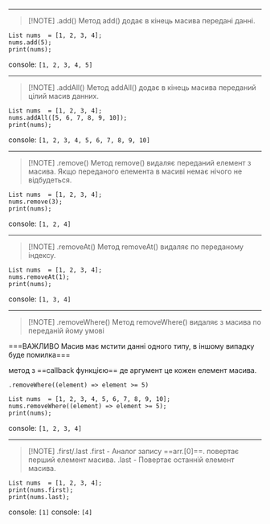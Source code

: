 
---
> [!NOTE] .add()
> Метод add() додає в кінець масива передані данні.

```
List nums  = [1, 2, 3, 4];
nums.add(5);
print(nums);
```
console: `[1, 2, 3, 4, 5]`

---
> [!NOTE] .addAll()
> Метод addAll() додає в кінець масива переданий цілий масив данних.

```
List nums  = [1, 2, 3, 4];
nums.addAll([5, 6, 7, 8, 9, 10]);
print(nums);
```
console: `[1, 2, 3, 4, 5, 6, 7, 8, 9, 10]`

---
> [!NOTE] .remove()
> Метод remove() видаляє переданий елемент з масива. Якщо переданого елемента в масиві немає нічого не відбудеться.

```
List nums  = [1, 2, 3, 4];
nums.remove(3);
print(nums);
```
console: `[1, 2, 4]`

---
> [!NOTE] .removeAt()
> Метод removeAt() видаляє по переданому індексу.

```
List nums  = [1, 2, 3, 4];
nums.removeAt(1);
print(nums);
```
console: `[1, 3, 4]`

---

> [!NOTE] .removeWhere()
> Метод removeWhere() видаляє з масива по переданій йому умові

===ВАЖЛИВО Масив має мстити данні одного типу, в іншому випадку буде помилка===

метод з ==callback функцією== де аргумент це кожен елемент масива.

```
.removeWhere((element) => element >= 5)
```

```
List nums  = [1, 2, 3, 4, 5, 6, 7, 8, 9, 10];
nums.removeWhere((element) => element >= 5);
print(nums);
```
console: `[1, 2, 3, 4]`

---
> [!NOTE] .first/.last
> .first - Аналог запису ==arr.[0]==. повертає перший елемент масива.
>  .last - Повертає останній елемент масива.

```
List nums  = [1, 2, 3, 4];
print(nums.first);
print(nums.last);
```
console: `[1]`
console: `[4]`
